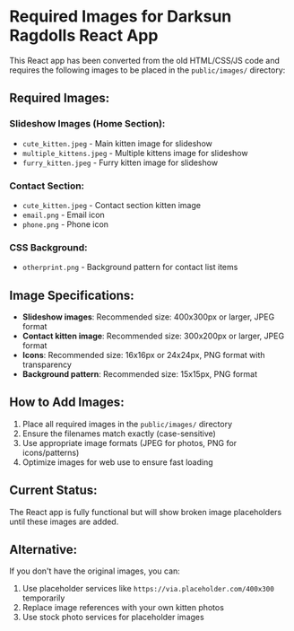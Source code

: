 # Required Images for Darksun Ragdolls React App

This React app has been converted from the old HTML/CSS/JS code and requires the following images to be placed in the `public/images/` directory:

## Required Images:

### Slideshow Images (Home Section):
- `cute_kitten.jpeg` - Main kitten image for slideshow
- `multiple_kittens.jpeg` - Multiple kittens image for slideshow  
- `furry_kitten.jpeg` - Furry kitten image for slideshow

### Contact Section:
- `cute_kitten.jpeg` - Contact section kitten image
- `email.png` - Email icon
- `phone.png` - Phone icon

### CSS Background:
- `otherprint.png` - Background pattern for contact list items

## Image Specifications:
- **Slideshow images**: Recommended size: 400x300px or larger, JPEG format
- **Contact kitten image**: Recommended size: 300x200px or larger, JPEG format
- **Icons**: Recommended size: 16x16px or 24x24px, PNG format with transparency
- **Background pattern**: Recommended size: 15x15px, PNG format

## How to Add Images:
1. Place all required images in the `public/images/` directory
2. Ensure the filenames match exactly (case-sensitive)
3. Use appropriate image formats (JPEG for photos, PNG for icons/patterns)
4. Optimize images for web use to ensure fast loading

## Current Status:
The React app is fully functional but will show broken image placeholders until these images are added.

## Alternative:
If you don't have the original images, you can:
1. Use placeholder services like `https://via.placeholder.com/400x300` temporarily
2. Replace image references with your own kitten photos
3. Use stock photo services for placeholder images
